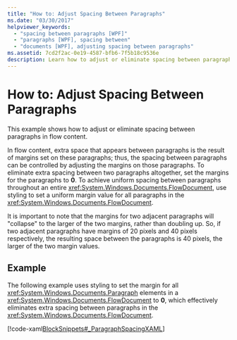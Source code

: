 ```yaml
---
title: "How to: Adjust Spacing Between Paragraphs"
ms.date: "03/30/2017"
helpviewer_keywords: 
  - "spacing between paragraphs [WPF]"
  - "paragraphs [WPF], spacing between"
  - "documents [WPF], adjusting spacing between paragraphs"
ms.assetid: 7cd2f2ac-0e19-4587-bfb6-7f5b18c9536e
description: Learn how to adjust or eliminate spacing between paragraphs in flow content by adjusting the margins on those paragraphs. 
---
```

# How to: Adjust Spacing Between Paragraphs

This example shows how to adjust or eliminate spacing between paragraphs in flow content.  
  
 In flow content, extra space that appears between paragraphs is the result of margins set on these paragraphs; thus, the spacing between paragraphs can be controlled by adjusting the margins on those paragraphs.  To eliminate extra spacing between two paragraphs altogether, set the margins for the paragraphs to **0**.  To achieve uniform spacing between paragraphs throughout an entire <xref:System.Windows.Documents.FlowDocument>, use styling to set a uniform margin value for all paragraphs in the <xref:System.Windows.Documents.FlowDocument>.  
  
 It is important to note that the margins for two adjacent paragraphs will "collapse" to the larger of the two margins, rather than doubling up. So, if two adjacent paragraphs have margins of 20 pixels and 40 pixels respectively, the resulting space between the paragraphs is 40 pixels, the larger of the two margin values.  
  
## Example  

 The following example uses styling to set the margin for all <xref:System.Windows.Documents.Paragraph> elements in a <xref:System.Windows.Documents.FlowDocument> to **0**, which effectively eliminates extra spacing between paragraphs in the <xref:System.Windows.Documents.FlowDocument>.  
  
 [!code-xaml[BlockSnippets#_ParagraphSpacingXAML](~/samples/snippets/csharp/VS_Snippets_Wpf/BlockSnippets/CSharp/Window1.xaml#_paragraphspacingxaml)]
